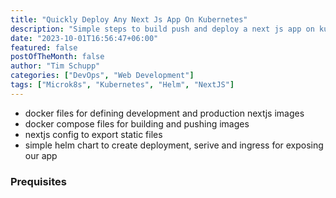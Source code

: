 ```yaml
---
title: "Quickly Deploy Any Next Js App On Kubernetes"
description: "Simple steps to build push and deploy a next js app on kubernetes"
date: "2023-10-01T16:56:47+06:00"
featured: false
postOfTheMonth: false
author: "Tim Schupp"
categories: ["DevOps", "Web Development"]
tags: ["Microk8s", "Kubernetes", "Helm", "NextJS"]
---
```


- docker files for defining development and production nextjs images
- docker compose files for building and pushing images
- nextjs config to export static files
- simple helm chart to create deployment, serive and ingress for exposing our app
  
### Prequisites
